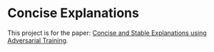# Concise Explanations
This project is for the paper: [Concise and Stable Explanations using Adversarial Training](https://arxiv.org/abs/1810.06583). 
